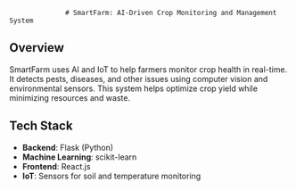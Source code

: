                   # SmartFarm: AI-Driven Crop Monitoring and Management System

## Overview
SmartFarm uses AI and IoT to help farmers monitor crop health in real-time. It detects pests, diseases, and other issues using computer vision and environmental sensors. This system helps optimize crop yield while minimizing resources and waste.

## Tech Stack
- **Backend**: Flask (Python)
- **Machine Learning**: scikit-learn
- **Frontend**: React.js
- **IoT**: Sensors for soil and temperature monitoring
